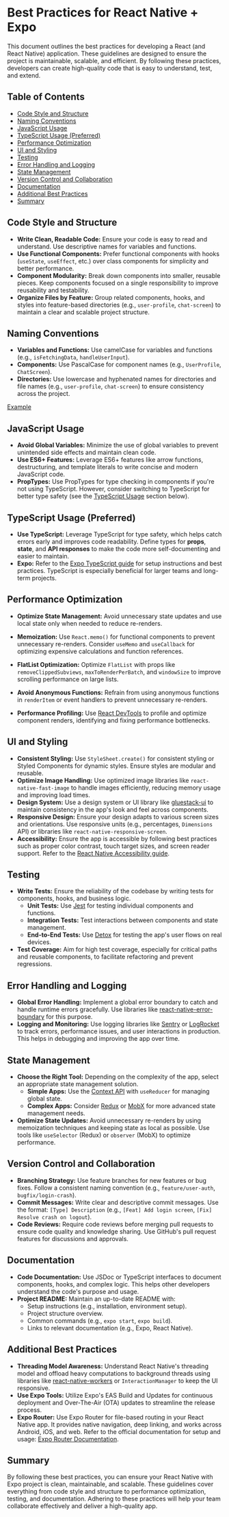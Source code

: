 # Best Practices for React Native + Expo

This document outlines the best practices for developing a React (and React Native) application. These guidelines are designed to ensure the project is maintainable, scalable, and efficient. By following these practices, developers can create high-quality code that is easy to understand, test, and extend.

## Table of Contents

- [Code Style and Structure](#code-style-and-structure)
- [Naming Conventions](#naming-conventions)
- [JavaScript Usage](#javascript-usage)
- [TypeScript Usage (Preferred)](#typescript-usage-preferred)
- [Performance Optimization](#performance-optimization)
- [UI and Styling](#ui-and-styling)
- [Testing](#testing)
- [Error Handling and Logging](#error-handling-and-logging)
- [State Management](#state-management)
- [Version Control and Collaboration](#version-control-and-collaboration)
- [Documentation](#documentation)
- [Additional Best Practices](#additional-best-practices)
- [Summary](#summary)

## Code Style and Structure

- **Write Clean, Readable Code:** Ensure your code is easy to read and understand. Use descriptive names for variables and functions.
- **Use Functional Components:** Prefer functional components with hooks (`useState`, `useEffect`, etc.) over class components for simplicity and better performance.
- **Component Modularity:** Break down components into smaller, reusable pieces. Keep components focused on a single responsibility to improve reusability and testability.
- **Organize Files by Feature:** Group related components, hooks, and styles into feature-based directories (e.g., `user-profile`, `chat-screen`) to maintain a clear and scalable project structure.

## Naming Conventions

- **Variables and Functions:** Use camelCase for variables and functions (e.g., `isFetchingData`, `handleUserInput`).
- **Components:** Use PascalCase for component names (e.g., `UserProfile`, `ChatScreen`).
- **Directories:** Use lowercase and hyphenated names for directories and file names (e.g., `user-profile`, `chat-screen`) to ensure consistency across the project.

[Example](naming-conventions.md)

## JavaScript Usage

- **Avoid Global Variables:** Minimize the use of global variables to prevent unintended side effects and maintain clean code.
- **Use ES6+ Features:** Leverage ES6+ features like arrow functions, destructuring, and template literals to write concise and modern JavaScript code.
- **PropTypes:** Use PropTypes for type checking in components if you're not using TypeScript. However, consider switching to TypeScript for better type safety (see the [TypeScript Usage](#typescript-usage) section below).

## TypeScript Usage (Preferred)

- **Use TypeScript:** Leverage TypeScript for type safety, which helps catch errors early and improves code readability. Define types for **props**, **state**, and **API responses** to make the code more self-documenting and easier to maintain.
- **Expo:** Refer to the [Expo TypeScript guide](https://docs.expo.dev/guides/typescript/) for setup instructions and best practices. TypeScript is especially beneficial for larger teams and long-term projects.

## Performance Optimization

- **Optimize State Management:** Avoid unnecessary state updates and use local state only when needed to reduce re-renders.
- **Memoization:** Use `React.memo()` for functional components to prevent unnecessary re-renders. Consider `useMemo` and `useCallback` for optimizing expensive calculations and function references.

- **FlatList Optimization:** Optimize `FlatList` with props like `removeClippedSubviews`, `maxToRenderPerBatch`, and `windowSize` to improve scrolling performance on large lists.
- **Avoid Anonymous Functions:** Refrain from using anonymous functions in `renderItem` or event handlers to prevent unnecessary re-renders.
- **Performance Profiling:** Use [React DevTools](https://reactnative.dev/docs/debugging#react-developer-tools) to profile and optimize component renders, identifying and fixing performance bottlenecks.

## UI and Styling

- **Consistent Styling:** Use `StyleSheet.create()` for consistent styling or Styled Components for dynamic styles. Ensure styles are modular and reusable.
- **Optimize Image Handling:** Use optimized image libraries like `react-native-fast-image` to handle images efficiently, reducing memory usage and improving load times.
- **Design System:** Use a design system or UI library like [gluestack-ui](https://gluestack.io/) to maintain consistency in the app's look and feel across components.
- **Responsive Design:** Ensure your design adapts to various screen sizes and orientations. Use responsive units (e.g., percentages, `Dimensions` API) or libraries like `react-native-responsive-screen`.
- **Accessibility:** Ensure the app is accessible by following best practices such as proper color contrast, touch target sizes, and screen reader support. Refer to the [React Native Accessibility guide](https://reactnative.dev/docs/accessibility).

## Testing

- **Write Tests:** Ensure the reliability of the codebase by writing tests for components, hooks, and business logic.
  - **Unit Tests:** Use [Jest](https://jestjs.io/) for testing individual components and functions.
  - **Integration Tests:** Test interactions between components and state management.
  - **End-to-End Tests:** Use [Detox](https://github.com/wix/Detox) for testing the app's user flows on real devices.
- **Test Coverage:** Aim for high test coverage, especially for critical paths and reusable components, to facilitate refactoring and prevent regressions.

## Error Handling and Logging

- **Global Error Handling:** Implement a global error boundary to catch and handle runtime errors gracefully. Use libraries like [react-native-error-boundary](https://github.com/aidanlobato/react-native-error-boundary) for this purpose.
- **Logging and Monitoring:** Use logging libraries like [Sentry](https://sentry.io/for/react-native/) or [LogRocket](https://logrocket.com/for/react-native) to track errors, performance issues, and user interactions in production. This helps in debugging and improving the app over time.

## State Management

- **Choose the Right Tool:** Depending on the complexity of the app, select an appropriate state management solution.
  - **Simple Apps:** Use the [Context API](https://react.dev/learn/passing-data-deeply-with-context) with `useReducer` for managing global state.
  - **Complex Apps:** Consider [Redux](https://redux.js.org/) or [MobX](https://mobx.js.org/) for more advanced state management needs.
- **Optimize State Updates:** Avoid unnecessary re-renders by using memoization techniques and keeping state as local as possible. Use tools like `useSelector` (Redux) or `observer` (MobX) to optimize performance.

## Version Control and Collaboration

- **Branching Strategy:** Use feature branches for new features or bug fixes. Follow a consistent naming convention (e.g., `feature/user-auth`, `bugfix/login-crash`).
- **Commit Messages:** Write clear and descriptive commit messages. Use the format: `[Type] Description` (e.g., `[Feat] Add login screen`, `[Fix] Resolve crash on logout`).
- **Code Reviews:** Require code reviews before merging pull requests to ensure code quality and knowledge sharing. Use GitHub's pull request features for discussions and approvals.

## Documentation

- **Code Documentation:** Use JSDoc or TypeScript interfaces to document components, hooks, and complex logic. This helps other developers understand the code's purpose and usage.
- **Project README:** Maintain an up-to-date README with:
  - Setup instructions (e.g., installation, environment setup).
  - Project structure overview.
  - Common commands (e.g., `expo start`, `expo build`).
  - Links to relevant documentation (e.g., Expo, React Native).

## Additional Best Practices

- **Threading Model Awareness:** Understand React Native's threading model and offload heavy computations to background threads using libraries like [react-native-workers](https://github.com/devfd/react-native-workers) or `InteractionManager` to keep the UI responsive.
- **Use Expo Tools:** Utilize Expo's EAS Build and Updates for continuous deployment and Over-The-Air (OTA) updates to streamline the release process.
- **Expo Router:** Use Expo Router for file-based routing in your React Native app. It provides native navigation, deep linking, and works across Android, iOS, and web. Refer to the official documentation for setup and usage: [Expo Router Documentation](https://docs.expo.dev/router/introduction/).

## Summary

By following these best practices, you can ensure your React Native with Expo project is clean, maintainable, and scalable. These guidelines cover everything from code style and structure to performance optimization, testing, and documentation. Adhering to these practices will help your team collaborate effectively and deliver a high-quality app.
